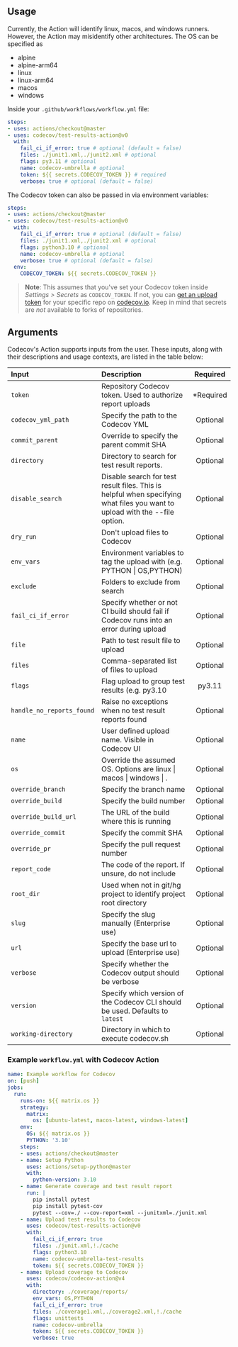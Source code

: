 ## Usage

Currently, the Action will identify linux, macos, and windows runners. However, the Action may misidentify other architectures. The OS can be specified as
- alpine
- alpine-arm64
- linux
- linux-arm64
- macos
- windows

Inside your `.github/workflows/workflow.yml` file:

```yaml
steps:
- uses: actions/checkout@master
- uses: codecov/test-results-action@v0
  with:
    fail_ci_if_error: true # optional (default = false)
    files: ./junit1.xml,./junit2.xml # optional
    flags: py3.11 # optional
    name: codecov-umbrella # optional
    token: ${{ secrets.CODECOV_TOKEN }} # required
    verbose: true # optional (default = false)
```

The Codecov token can also be passed in via environment variables:

```yaml
steps:
- uses: actions/checkout@master
- uses: codecov/test-results-action@v0
  with:
    fail_ci_if_error: true # optional (default = false)
    files: ./junit1.xml,./junit2.xml # optional
    flags: python3.10 # optional
    name: codecov-umbrella # optional
    verbose: true # optional (default = false)
  env:
    CODECOV_TOKEN: ${{ secrets.CODECOV_TOKEN }}
```
>**Note**: This assumes that you've set your Codecov token inside *Settings > Secrets* as `CODECOV_TOKEN`. If not, you can [get an upload token](https://docs.codecov.io/docs/frequently-asked-questions#section-where-is-the-repository-upload-token-found-) for your specific repo on [codecov.io](https://www.codecov.io). Keep in mind that secrets are *not* available to forks of repositories.

## Arguments

Codecov's Action supports inputs from the user. These inputs, along with their descriptions and usage contexts, are listed in the table below:

| Input  | Description | Required |
| :---       |     :---     |    :---:   |
| `token` | Repository Codecov token. Used to authorize report uploads | *Required 
| `codecov_yml_path` | Specify the path to the Codecov YML | Optional 
| `commit_parent` | Override to specify the parent commit SHA | Optional 
| `directory` | Directory to search for test result reports. | Optional 
| `disable_search` | Disable search for test result files. This is helpful when specifying what files you want to upload with the --file option. | Optional 
| `dry_run` | Don't upload files to Codecov | Optional 
| `env_vars` | Environment variables to tag the upload with (e.g. PYTHON \| OS,PYTHON) | Optional 
| `exclude` | Folders to exclude from search | Optional 
| `fail_ci_if_error` | Specify whether or not CI build should fail if Codecov runs into an error during upload | Optional 
| `file` | Path to test result file to upload | Optional 
| `files` | Comma-separated list of files to upload | Optional 
| `flags` | Flag upload to group test results (e.g. py3.10 | py3.11 | py3.12) | Optional 
| `handle_no_reports_found` | Raise no exceptions when no test result reports found | Optional 
| `name` | User defined upload name. Visible in Codecov UI | Optional 
| `os` | Override the assumed OS. Options are linux \| macos \| windows \| . | Optional 
| `override_branch` | Specify the branch name | Optional 
| `override_build` | Specify the build number | Optional 
| `override_build_url` | The URL of the build where this is running | Optional 
| `override_commit` | Specify the commit SHA | Optional 
| `override_pr` | Specify the pull request number | Optional 
| `report_code` | The code of the report. If unsure, do not include | Optional 
| `root_dir` | Used when not in git/hg project to identify project root directory | Optional 
| `slug` | Specify the slug manually (Enterprise use) | Optional 
| `url` | Specify the base url to upload (Enterprise use) | Optional 
| `verbose` | Specify whether the Codecov output should be verbose | Optional 
| `version` | Specify which version of the Codecov CLI should be used. Defaults to `latest` | Optional 
| `working-directory` | Directory in which to execute codecov.sh | Optional 

### Example `workflow.yml` with Codecov Action

```yaml
name: Example workflow for Codecov
on: [push]
jobs:
  run:
    runs-on: ${{ matrix.os }}
    strategy:
      matrix:
        os: [ubuntu-latest, macos-latest, windows-latest]
    env:
      OS: ${{ matrix.os }}
      PYTHON: '3.10'
    steps:
    - uses: actions/checkout@master
    - name: Setup Python
      uses: actions/setup-python@master
      with:
        python-version: 3.10
    - name: Generate coverage and test result report
      run: |
        pip install pytest
        pip install pytest-cov
        pytest --cov=./ --cov-report=xml --junitxml=./junit.xml
    - name: Upload test results to Codecov
      uses: codecov/test-results-action@v0
      with:
        fail_ci_if_error: true
        files: ./junit.xml,!./cache
        flags: python3.10
        name: codecov-umbrella-test-results
        token: ${{ secrets.CODECOV_TOKEN }}
    - name: Upload coverage to Codecov
      uses: codecov/codecov-action@v4
      with:
        directory: ./coverage/reports/
        env_vars: OS,PYTHON
        fail_ci_if_error: true
        files: ./coverage1.xml,./coverage2.xml,!./cache
        flags: unittests
        name: codecov-umbrella
        token: ${{ secrets.CODECOV_TOKEN }}
        verbose: true
```
